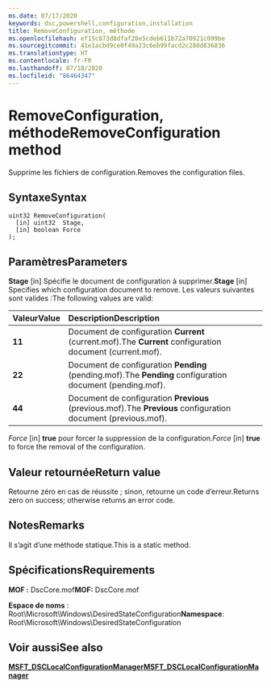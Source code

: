 ```yaml
---
ms.date: 07/17/2020
keywords: dsc,powershell,configuration,installation
title: RemoveConfiguration, méthode
ms.openlocfilehash: ef15c873d8dfaf28e5cdeb611b72a70921c099be
ms.sourcegitcommit: 41e1acbd9ce0f49a23c6eb99facd2c280d836836
ms.translationtype: HT
ms.contentlocale: fr-FR
ms.lasthandoff: 07/18/2020
ms.locfileid: "86464347"
---
```

# <a name="removeconfiguration-method"></a><span data-ttu-id="72101-103">RemoveConfiguration, méthode</span><span class="sxs-lookup"><span data-stu-id="72101-103">RemoveConfiguration method</span></span>

<span data-ttu-id="72101-104">Supprime les fichiers de configuration.</span><span class="sxs-lookup"><span data-stu-id="72101-104">Removes the configuration files.</span></span>

## <a name="syntax"></a><span data-ttu-id="72101-105">Syntaxe</span><span class="sxs-lookup"><span data-stu-id="72101-105">Syntax</span></span>

```mof
uint32 RemoveConfiguration(
  [in] uint32  Stage,
  [in] boolean Force
);
```

## <a name="parameters"></a><span data-ttu-id="72101-106">Paramètres</span><span class="sxs-lookup"><span data-stu-id="72101-106">Parameters</span></span>

<span data-ttu-id="72101-107">**Stage** \[in\] Spécifie le document de configuration à supprimer.</span><span class="sxs-lookup"><span data-stu-id="72101-107">**Stage** \[in\] Specifies which configuration document to remove.</span></span> <span data-ttu-id="72101-108">Les valeurs suivantes sont valides :</span><span class="sxs-lookup"><span data-stu-id="72101-108">The following values are valid:</span></span>

|<span data-ttu-id="72101-109">Valeur</span><span class="sxs-lookup"><span data-stu-id="72101-109">Value</span></span> |<span data-ttu-id="72101-110">Description</span><span class="sxs-lookup"><span data-stu-id="72101-110">Description</span></span> |
|:--- |:---|
|<span data-ttu-id="72101-111">**1**</span><span class="sxs-lookup"><span data-stu-id="72101-111">**1**</span></span> | <span data-ttu-id="72101-112">Document de configuration **Current** (current.mof).</span><span class="sxs-lookup"><span data-stu-id="72101-112">The **Current** configuration document (current.mof).</span></span> |
|<span data-ttu-id="72101-113">**2**</span><span class="sxs-lookup"><span data-stu-id="72101-113">**2**</span></span> | <span data-ttu-id="72101-114">Document de configuration **Pending** (pending.mof).</span><span class="sxs-lookup"><span data-stu-id="72101-114">The **Pending** configuration document (pending.mof).</span></span>  |
|<span data-ttu-id="72101-115">**4**</span><span class="sxs-lookup"><span data-stu-id="72101-115">**4**</span></span> | <span data-ttu-id="72101-116">Document de configuration **Previous** (previous.mof).</span><span class="sxs-lookup"><span data-stu-id="72101-116">The **Previous** configuration document (previous.mof).</span></span> |

<span data-ttu-id="72101-117">*Force* \[in\] **true** pour forcer la suppression de la configuration.</span><span class="sxs-lookup"><span data-stu-id="72101-117">*Force* \[in\] **true** to force the removal of the configuration.</span></span>

## <a name="return-value"></a><span data-ttu-id="72101-118">Valeur retournée</span><span class="sxs-lookup"><span data-stu-id="72101-118">Return value</span></span>

<span data-ttu-id="72101-119">Retourne zéro en cas de réussite ; sinon, retourne un code d’erreur.</span><span class="sxs-lookup"><span data-stu-id="72101-119">Returns zero on success; otherwise returns an error code.</span></span>

## <a name="remarks"></a><span data-ttu-id="72101-120">Notes</span><span class="sxs-lookup"><span data-stu-id="72101-120">Remarks</span></span>

<span data-ttu-id="72101-121">Il s’agit d’une méthode statique.</span><span class="sxs-lookup"><span data-stu-id="72101-121">This is a static method.</span></span>

## <a name="requirements"></a><span data-ttu-id="72101-122">Spécifications</span><span class="sxs-lookup"><span data-stu-id="72101-122">Requirements</span></span>

<span data-ttu-id="72101-123">**MOF :** DscCore.mof</span><span class="sxs-lookup"><span data-stu-id="72101-123">**MOF:** DscCore.mof</span></span>

<span data-ttu-id="72101-124">**Espace de noms** : Root\Microsoft\Windows\DesiredStateConfiguration</span><span class="sxs-lookup"><span data-stu-id="72101-124">**Namespace**: Root\Microsoft\Windows\DesiredStateConfiguration</span></span>

## <a name="see-also"></a><span data-ttu-id="72101-125">Voir aussi</span><span class="sxs-lookup"><span data-stu-id="72101-125">See also</span></span>

[<span data-ttu-id="72101-126">**MSFT_DSCLocalConfigurationManager**</span><span class="sxs-lookup"><span data-stu-id="72101-126">**MSFT_DSCLocalConfigurationManager**</span></span>](msft-dsclocalconfigurationmanager.md)
